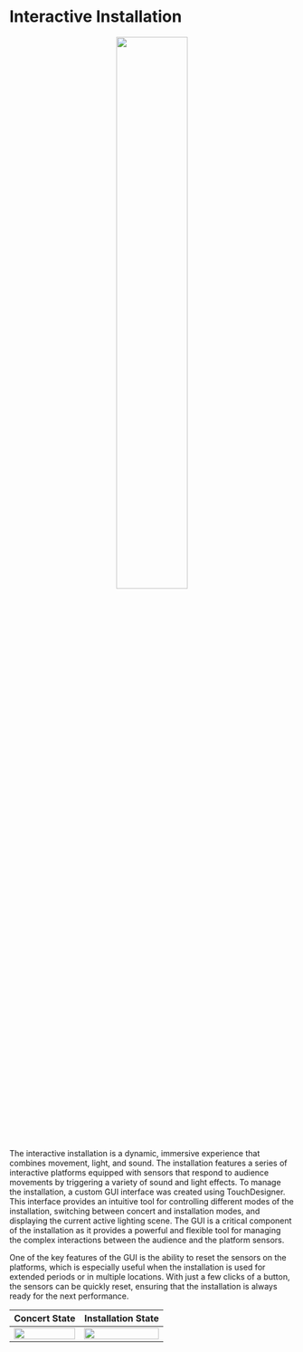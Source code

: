# Interactive Installation

<p align="center">
  <img src="https://i.imgur.com/jTZcTci.png" width=50% height=50%> 
</p>

The interactive installation is a dynamic, immersive experience that combines movement, light, and sound. The installation features a series of interactive platforms equipped with sensors that respond to audience movements by triggering a variety of sound and light effects. To manage the installation, a custom GUI interface was created using TouchDesigner. This interface provides an intuitive tool for controlling different modes of the installation, switching between concert and installation modes, and displaying the current active lighting scene. The GUI is a critical component of the installation as it provides a powerful and flexible tool for managing the complex interactions between the audience and the platform sensors.

One of the key features of the GUI is the ability to reset the sensors on the platforms, which is especially useful when the installation is used for extended periods or in multiple locations. With just a few clicks of a button, the sensors can be quickly reset, ensuring that the installation is always ready for the next performance.

Concert State            |  Installation State
:-------------------------:|:-------------------------:
<img src="https://i.imgur.com/00FGDBt.png" width=100% height=100%>  |  <img src="https://i.imgur.com/lUDoVbO.png" width=100% height=100%>


